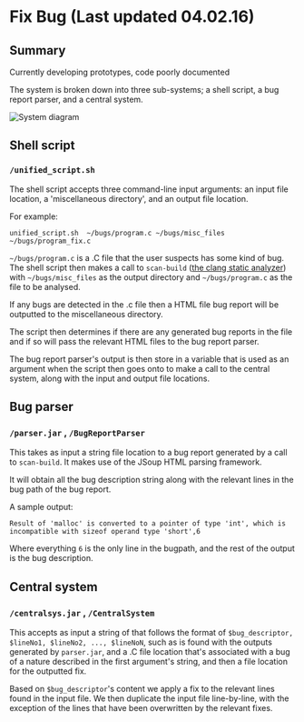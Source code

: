 # Fix Bug (Last updated 04.02.16)
## Summary
Currently developing prototypes, code poorly documented

The system is broken down into three sub-systems; a shell script, a bug report parser, and a central system.

![System diagram](https://i.gyazo.com/808bde9106f314df2d241b628e26be64.png)

## Shell script
### `/unified_script.sh`
The shell script accepts three command-line input arguments: an input file location, a 'miscellaneous directory', and an output file location.

For example:

	unified_script.sh  ~/bugs/program.c ~/bugs/misc_files ~/bugs/program_fix.c

`~/bugs/program.c` is a .C file that the user suspects has some kind of bug. The shell script then makes a call to `scan-build` ([the clang static analyzer](http://clang-analyzer.llvm.org)) with `~/bugs/misc_files` as the output directory and `~/bugs/program.c` as the file to be analysed.

 If any bugs are detected in the .c file then a HTML file bug report will be outputted to the miscellaneous directory.
 
 The script then determines if there are any generated bug reports in the file and if so will pass the relevant HTML files to the bug report parser.
 
 The bug report parser's output is then store in a variable that is used as an argument when the script then goes onto to make a call to the central system, along with the input and output file locations.
 
## Bug parser
### `/parser.jar` , `/BugReportParser`
 This takes as input a string file location to a bug report generated by a call to `scan-build`. It makes use of the JSoup HTML parsing framework.
 
 It will obtain all the bug description string along with the relevant lines in the bug path of the bug report.
 
 A sample output:
 
 `Result of 'malloc' is converted to a pointer of type 'int', which is incompatible with sizeof operand type 'short',6`
 
 Where everything `6` is the only line in the bugpath, and the rest of the output is the bug description.
 
## Central system
### `/centralsys.jar` , `/CentralSystem`

 This accepts as input a string of that follows the format of `$bug_descriptor, $lineNo1, $lineNo2, ..., $lineNoN`, such as is found with the outputs generated by `parser.jar`, and a .C file location that's associated with a bug of a nature described in the first argument's string, and then a file location for the outputted fix.

 Based on `$bug_descriptor`'s content we apply a fix to the relevant lines found in the input file. We then duplicate the input file line-by-line, with the exception of the lines that have been overwritten by the relevant fixes.
